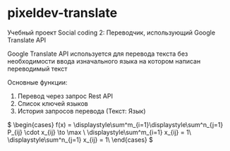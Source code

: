 # pixeldev-translate
Учебный проект Social coding 2: Переводчик, использующий Google Translate API

Google Translate API используется для перевода текста без необходимости ввода изначального языка на котором написан переводимый текст

Основные функции:

1) Перевод через запрос Rest API
2) Список ключей языков
3) История запросов перевода (Текст: Язык)

$
\begin{cases}
    f(x) = \displaystyle\sum^m_{i=1}\displaystyle\sum^n_{j=1} P_{ij} \cdot x_{ij} \to \max \\
    \displaystyle\sum^m_{i=1} x_{ij} = 1\\
    \displaystyle\sum^n_{j=1} x_{ij} = 1\\
\end{cases}
$
